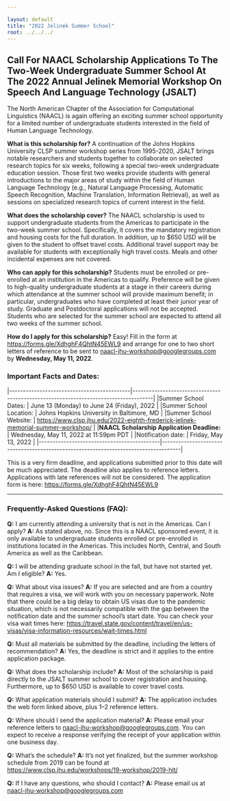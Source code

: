 ```yaml
---

layout: default
title: "2022 Jelinek Summer School"
root: ../../../
---
```


Call For NAACL Scholarship Applications To The Two-Week Undergraduate Summer School At The 2022 Annual Jelinek Memorial Workshop On Speech And Language Technology (JSALT)
----------------------------------

The North American Chapter of the Association for Computational
Linguistics (NAACL) is again offering an exciting summer school
opportunity for a limited number of undergraduate students interested
in the field of Human Language Technology.

__What is this scholarship for?__ A continuation of the Johns Hopkins
University CLSP summer workshop series from 1995-2020, JSALT brings
notable researchers and students together to collaborate on selected
research topics for six weeks, following a special two-week
undergraduate education session.  Those first two weeks provide
students with general introductions to the major areas of study within
the field of Human Language Technology (e.g., Natural Language
Processing, Automatic Speech Recognition, Machine Translation,
Information Retrieval), as well as sessions on specialized research
topics of current interest in the field.

__What does the scholarship cover?__ The NAACL scholarship is used to
support undergraduate students from the Americas to participate in the
two-week summer school. Specifically, it covers the mandatory
registration and housing costs for the full duration. In addition, up
to $650 USD will be given to the student to offset travel
costs. Additional travel support may be available for students with
exceptionally high travel costs. Meals and other incidental expenses
are not covered.

__Who can apply for this scholarship?__ Students must be enrolled or
pre-enrolled at an institution in the Americas to qualify. Preference
will be given to high-quality undergraduate students at a stage in
their careers during which attendance at the summer school will
provide maximum benefit; in particular, undergraduates who have
completed at least their junior year of study. Graduate and
Postdoctoral applications will not be accepted. Students who are
selected for the summer school are expected to attend all two weeks of
the summer school.

__How do I apply for this scholarship?__ Easy! Fill in the form at
<https://forms.gle/XdhghF4QhtN45EWL9> and arrange for one to two short
letters of reference to be sent to <naacl-jhu-workshop@googlegroups.com>
by __Wednesday, May 11, 2022__.

### Important Facts and Dates:
|--------------------------------------------|-------------------------------------------------------------------------------------|
|Summer School Dates:                        |  June 13 (Monday) to June 24 (Friday), 2022                                         |
|Summer School Location:                     |  Johns Hopkins University in Baltimore, MD                                          |
|Summer School Website:                      |  <https://www.clsp.jhu.edu/2022-eighth-frederick-jelinek-memorial-summer-workshop/> |
|__NAACL Scholarship Application Deadline:__ | Wednesday, May 11, 2022 at 11:59pm PDT                                              |
|Notification date:                          | Friday, May 13, 2022                                                                |
|--------------------------------------------|-------------------------------------------------------------------------------------|

This is a very firm deadline, and applications submitted prior to this
date will be much appreciated. The deadline also applies to reference
letters.  Applications with late references will not be
considered. The application form is here:
<https://forms.gle/XdhghF4QhtN45EWL9>

***********************************************************************************************************************

### Frequently-Asked Questions (FAQ):

**Q:** I am currently attending a university that is not in the Americas. Can I apply?
**A:** As stated above, no. Since this is a NAACL sponsored event, it is only available to undergraduate students enrolled or pre-enrolled in institutions located in the Americas. This includes North, Central, and South America as well as the Caribbean.

**Q:** I will be attending graduate school in the fall, but have not started yet. Am I eligible?
**A:** Yes.

**Q:** What about visa issues?
**A:** If you are selected and are from a country that requires a visa, we will work with you on necessary paperwork. Note that there could be a big delay to obtain US visas due to the pandemic situation, which is not necessarily compatible with the gap between the notification date and the summer school’s start date. You can check your visa wait times here: <https://travel.state.gov/content/travel/en/us-visas/visa-information-resources/wait-times.html>

**Q:** Must all materials be submitted by the deadline, including the letters of recommendation?
**A:** Yes, the deadline is strict and it applies to the entire application package.

**Q:** What does the scholarship include?
**A:** Most of the scholarship is paid directly to the JSALT summer school to cover registration and housing. Furthermore, up to $650 USD is available to cover travel costs.

**Q:** What application materials should I submit?
**A:** The application includes the web form linked above, plus 1–2 reference letters.

**Q:** Where should I send the application material?
**A:** Please email your reference letters to naacl-jhu-workshop@googlegroups.com. You can expect to receive a response verifying the receipt of your application within one business day.

**Q:** What’s the schedule?
**A:** It’s not yet finalized, but the summer workshop schedule from 2019 can be found at <https://www.clsp.jhu.edu/workshops/19-workshop/2019-hlt/>

**Q:** If I have any questions, who should I contact?
**A:** Please email us at <naacl-jhu-workshop@googlegroups.com>
